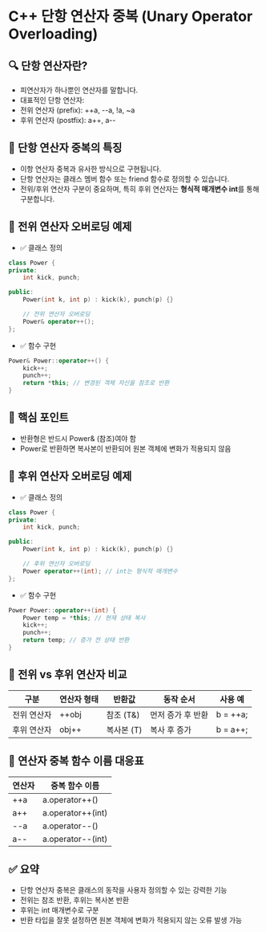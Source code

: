 # C++ 단항 연산자 중복 (Unary Operator Overloading)

## 🔍 단항 연산자란?
- 피연산자가 하나뿐인 연산자를 말합니다.
- 대표적인 단항 연산자:
- 전위 연산자 (prefix): ++a, --a, !a, ~a
- 후위 연산자 (postfix): a++, a--

## 🧠 단항 연산자 중복의 특징
- 이항 연산자 중복과 유사한 방식으로 구현됩니다.
- 단항 연산자는 클래스 멤버 함수 또는 friend 함수로 정의할 수 있습니다.
- 전위/후위 연산자 구분이 중요하며, 특히 후위 연산자는 **형식적 매개변수 int**를 통해 구분합니다.

## 🧱 전위 연산자 오버로딩 예제
- ✅ 클래스 정의
```cpp
class Power {
private:
    int kick, punch;

public:
    Power(int k, int p) : kick(k), punch(p) {}

    // 전위 연산자 오버로딩
    Power& operator++();
};
```

- ✅ 함수 구현
```cpp
Power& Power::operator++() {
    kick++;
    punch++;
    return *this; // 변경된 객체 자신을 참조로 반환
}
```

## 📌 핵심 포인트
- 반환형은 반드시 Power& (참조)여야 함
- Power로 반환하면 복사본이 반환되어 원본 객체에 변화가 적용되지 않음

## 🧪 후위 연산자 오버로딩 예제
- ✅ 클래스 정의
```cpp
class Power {
private:
    int kick, punch;

public:
    Power(int k, int p) : kick(k), punch(p) {}

    // 후위 연산자 오버로딩
    Power operator++(int); // int는 형식적 매개변수
};
```

- ✅ 함수 구현
```cpp
Power Power::operator++(int) {
    Power temp = *this; // 현재 상태 복사
    kick++;
    punch++;
    return temp; // 증가 전 상태 반환
}
```


## 🔄 전위 vs 후위 연산자 비교
| 구분 | 연산자 형태 | 반환값 | 동작 순서 | 사용 예 | 
|-----|------------|-------|---------|--------|
| 전위 연산자 | ++obj | 참조 (T&) | 먼저 증가 후 반환 | b = ++a; | 
| 후위 연산자 | obj++ | 복사본 (T) | 복사 후 증가 | b = a++; | 



## 📌 연산자 중복 함수 이름 대응표
| 연산자 | 중복 함수 이름 |
|-------|--------------| 
| ++a | a.operator++() | 
| a++ | a.operator++(int) | 
| --a | a.operator--() | 
| a-- | a.operator--(int) | 



## ✅ 요약
- 단항 연산자 중복은 클래스의 동작을 사용자 정의할 수 있는 강력한 기능
- 전위는 참조 반환, 후위는 복사본 반환
- 후위는 int 매개변수로 구분
- 반환 타입을 잘못 설정하면 원본 객체에 변화가 적용되지 않는 오류 발생 가능

